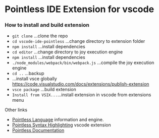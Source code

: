 # Pointless IDE Extension for vscode

### How to install and build extension
* `git clone` ...clone the repo
* `cd vscode-ide-pointless` ...change directory to extension folder
* `npm install` ...install dependencies
* `cd editor` ...change directory to joy execution engine
* `npm install` ...install dependencies
* `./node_modules/webpack/bin/webpack.js` ...compile the joy execution engine
* `cd ..` ...backup
* ...install vsce globally https://code.visualstudio.com/docs/extensions/publish-extension
* `vsce package` ...build extension
* `Install from VSIX...`...install extension in vscode from extensions menu


Other links
  * [Pointless Language](https://github.com/roycrippen/pointless-hs) information and engine.
  * [Pointless Syntax Highlighting](https://github.com/roycrippen/vscode-language-pointless) vscode extension
  * [Pointless Documentation](https://github.com/roycrippen/pointless-hs/wiki/Primitives)


